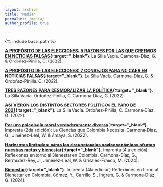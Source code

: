 ```yaml
---
layout: archive
title: "Media"
permalink: /media/
author_profile: true

---
```


{% include base_path %}

**[A PROPÓSITO DE LAS ELECCIONES: 5 RAZONES POR LAS QUE CREEMOS EN NOTICIAS FALSAS](https://www.lasillavacia.com/red-de-expertos/red-social/a-proposito-de-las-elecciones-por-que-creemos-en-noticias-falsas/){:target="_blank"}**. La Silla Vacía. Carmona-Díaz, G. & Ordoñez-Pinilla, C. (2022).  

**[A PROPÓSITO DE LAS ELECCIONES: 7 CONSEJOS PARA NO CAER EN NOTICIAS FALSAS](https://www.lasillavacia.com/red-de-expertos/red-social/a-proposito-de-las-elecciones-7-consejos-para-no-caer-en-noticias-falsas/){:target="_blank"}**. La Silla Vacía. Carmona-Díaz, G. & Ordoñez-Pinilla, C. (2022).

 **[TRES RAZONES PARA DESMORALIZAR LA POLÍTICA](https://www.lasillavacia.com/red-de-expertos/red-social/tres-razones-para-desmoralizar-la-politica/){:target="_blank"}**. La Silla Vacía.  Ordoñez-Pinilla, C. Carmona-Díaz, G. (2022).

**[ASÍ VIERON LOS DISTINTOS SECTORES POLÍTICOS EL PARO DE 2021](https://www.lasillavacia.com/red-de-expertos/red-social/asi-vieron-los-distintos-sectores-politicos-el-paro-de-2021/){:target="_blank"}**. La Silla Vacía.  Ordoñez-Pinilla, C. Carmona-Díaz, G. (2022).

**[Por una psicología moral verdaderamente diversa](https://cienciassociales.uniandes.edu.co/noticia/por-una-psicologia-moral-verdaderamente-diversa/){:target="_blank"}**. Imprenta (2da edición): La Ciencias que Colombia Necesita. Carmona-Díaz, G., Jiménez-Leal, W. & Amaya, S. (2022).

**[Horizontes limitados: cómo las circunstancias socioeconómicas afectan nuestras metas y bienestar](https://cienciassociales.uniandes.edu.co/imprenta/){:target="_blank"}**. Imprenta (4ta edición): Reflexiones en torno al Bienestar en Colombia. Carmona-Díaz, G., Bermúdez-Rey, J., Jiménez-Leal, W. & Grisales-Franco, M. (2024).

**[Bienestar](https://cienciassociales.uniandes.edu.co/imprenta/){:target="_blank"}**. Imprenta (4ta edición) Reflexiones en torno al Bienestar en Colombia. Gómez, Y., Carrillo, S., Ingram, G. & Carmona-Díaz, G. (2024).

